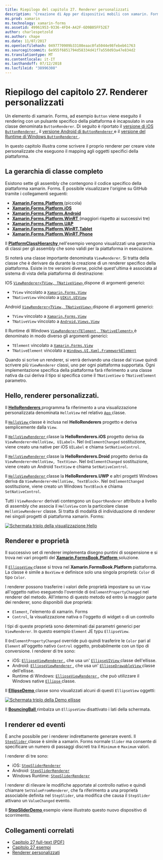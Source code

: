 ```yaml
---
title: Riepilogo del capitolo 27. Renderer personalizzati
description: 'Creazione di App per dispositivi mobili con xamarin. Forms: riepilogo del capitolo 27. Renderer personalizzati'
ms.prod: xamarin
ms.technology: xamarin-forms
ms.assetid: 49961953-9336-4FD4-A42F-6D9B05FF52E7
author: charlespetzold
ms.author: chape
ms.date: 11/07/2017
ms.openlocfilehash: 0497770909b33108eaac0fa5044e98febeb61763
ms.sourcegitcommit: 6e955f6851794d58334d41f7a550d93a47e834d2
ms.translationtype: MT
ms.contentlocale: it-IT
ms.lasthandoff: 07/12/2018
ms.locfileid: "38996308"
---
```

# <a name="summary-of-chapter-27-custom-renderers"></a>Riepilogo del capitolo 27. Renderer personalizzati

Un elemento di xamarin. Forms, ad esempio `Button` viene eseguito il rendering con un pulsante specifico della piattaforma è incapsulato in una classe denominata `ButtonRenderer`.  Di seguito è riportato il [versione di iOS `ButtonRenderer` ](https://github.com/xamarin/Xamarin.Forms/blob/master/Xamarin.Forms.Platform.iOS/Renderers/ButtonRenderer.cs), il [versione Android di `ButtonRenderer` ](https://github.com/xamarin/Xamarin.Forms/blob/master/Xamarin.Forms.Platform.Android/Renderers/ButtonRenderer.cs)e il [versione del Runtime di Windows `ButtonRenderer` ](https://github.com/xamarin/Xamarin.Forms/blob/master/Xamarin.Forms.Platform.WinRT/ButtonRenderer.cs).

In questo capitolo illustra come scrivere il proprio renderer per creare viste personalizzate che eseguono il mapping agli oggetti specifici della piattaforma.

## <a name="the-complete-class-hierarchy"></a>La gerarchia di classe completo

Esistono sette gli assembly che contengono il codice specifico della piattaforma xamarin. Forms.
È possibile visualizzare l'origine su GitHub tramite i collegamenti seguenti:

- [**Xamarin.Forms.Platform** ](https://github.com/xamarin/Xamarin.Forms/tree/master/Xamarin.Forms.Platform) (piccola)
- [**Xamarin.Forms.Platform.iOS**](https://github.com/xamarin/Xamarin.Forms/tree/master/Xamarin.Forms.Platform.iOS)
- [**Xamarin.Forms.Platform.Android**](https://github.com/xamarin/Xamarin.Forms/tree/master/Xamarin.Forms.Platform.Android)
- [**Xamarin.Forms.Platform.WinRT** ](https://github.com/xamarin/Xamarin.Forms/tree/master/Xamarin.Forms.Platform.WinRT) (maggiori rispetto ai successivi tre)
- [**Xamarin.Forms.Platform.UAP**](https://github.com/xamarin/Xamarin.Forms/tree/master/Xamarin.Forms.Platform.UAP)
- [**Xamarin.Forms.Platform.WinRT.Tablet**](https://github.com/xamarin/Xamarin.Forms/tree/master/Xamarin.Forms.Platform.WinRT.Tablet)
- [**Xamarin.Forms.Platform.WinRT.Phone**](https://github.com/xamarin/Xamarin.Forms/tree/master/Xamarin.Forms.Platform.WinRT.Phone)

Il [ **PlatformClassHierarchy** ](https://github.com/xamarin/xamarin-forms-book-samples/tree/master/Chapter27/PlatformClassHierarchy) nell'esempio vengono visualizzati una gerarchia di classi per gli assembly che sono validi per la piattaforma in esecuzione.

Si noterà una classe importante denominata `ViewRenderer`. Si tratta della classe che è derivare da durante la creazione di un renderer specifico della piattaforma. Esiste in tre versioni diverse, poiché quest'ultima è associata al sistema di vista della piattaforma di destinazione:

IOS [ `ViewRenderer<TView, TNativeView>` ](https://github.com/xamarin/Xamarin.Forms/blob/master/Xamarin.Forms.Platform.iOS/ViewRenderer.cs#L26) dispone di argomenti generici:

- `TView` vincolato a [`Xamarin.Forms.View`](xref:Xamarin.Forms.View)
- `TNativeView` vincolato a [`UIKit.UIView`](https://developer.xamarin.com/api/type/UIKit.UIView/)

Android [ `ViewRenderer<TView, TNativeView>` ](https://github.com/xamarin/Xamarin.Forms/blob/master/Xamarin.Forms.Platform.Android/ViewRenderer.cs#L14) dispone di argomenti generici:

- `TView` vincolato a [`Xamarin.Forms.View`](xref:Xamarin.Forms.View)
- `TNativeView` vincolato a [`Android.Views.View`](https://developer.xamarin.com/api/type/Android.Views.View/)

Il Runtime di Windows [ `ViewRenderer<TElement, TNativeElement>` ](https://github.com/xamarin/Xamarin.Forms/blob/master/Xamarin.Forms.Platform.WinRT/ViewRenderer.cs#L12) è denominato in modo diverso gli argomenti generici:

- `TElement` vincolato a [`Xamarin.Forms.View`](xref:Xamarin.Forms.View)
- `TNativeElement` vincolato a [`Windows.UI.Xaml.FrameworkElement`](https://msdn.microsoft.com/library/windows/apps/windows.ui.xaml.frameworkelement.aspx)

Quando si scrive un renderer, si verrà derivando una classe dal `View`e quindi scrivere più `ViewRenderer` classi, uno per ogni piattaforma supportata. Ogni implementazione specifica della piattaforma farà riferimento a una classe nativa da cui deriva il tipo si specifica come il `TNativeView` o `TNativeElement` parametro.

## <a name="hello-custom-renderers"></a>Hello, renderer personalizzati.

Il [ **HelloRenderers** ](https://github.com/xamarin/xamarin-forms-book-samples/tree/master/Chapter27/HelloRenderers) programma fa riferimento a una visualizzazione personalizzata denominata `HelloView` nel relativo [ `App` ](https://github.com/xamarin/xamarin-forms-book-samples/blob/master/Chapter27/HelloRenderers/HelloRenderers/HelloRenderers/App.cs) classe.

Il [ `HelloView` ](https://github.com/xamarin/xamarin-forms-book-samples/blob/master/Chapter27/HelloRenderers/HelloRenderers/HelloRenderers/HelloView.cs) classe è inclusa nel **HelloRenderers** progetto e deriva semplicemente dalla `View`.

Il [ `HelloViewRenderer` ](https://github.com/xamarin/xamarin-forms-book-samples/blob/master/Chapter27/HelloRenderers/HelloRenderers/HelloRenderers.iOS/HelloViewRenderer.cs) classe la **HelloRenderers.iOS** progetto deriva da `ViewRenderer<HelloView, UILabel>`. Nel `OnElementChanged` sostituzione, viene creato una native per iOS `UILabel` e chiama `SetNativeControl`.

Il [ `HelloViewRenderer` ](https://github.com/xamarin/xamarin-forms-book-samples/blob/master/Chapter27/HelloRenderers/HelloRenderers/HelloRenderers.Droid/HelloViewRenderer.cs) classe la **HelloRenderers.Droid** progetto deriva da `ViewRenderer<HelloView, TextView>`. Nel `OnElementChanged` sostituzione, viene creato un Android `TextView` e chiama `SetNativeControl`.

Il [ `HelloViewRenderer` ](https://github.com/xamarin/xamarin-forms-book-samples/blob/master/Chapter27/HelloRenderers/HelloRenderers/HelloRenderers.UWP/HelloViewRenderer.cs) classe la **HelloRenderers.UWP** e altri progetti Windows deriva da `ViewRenderer<HelloView, TextBlock>`. Nel `OnElementChanged` sostituzione, viene creato un Windows `TextBlock` e chiama `SetNativeControl`.

Tutti i `ViewRenderer` derivati contengono un `ExportRenderer` attributo a livello di assembly che associa il `HelloView` con la particolare classe `HelloViewRenderer` classe. Si tratta di modalità di individuazione di renderer nei singoli progetti di piattaforma xamarin. Forms:

[![Schermata triplo della visualizzazione Hello](images/ch27fg02-small.png "renderer personalizzati")](images/ch27fg02-large.png#lightbox "renderer personalizzati")

## <a name="renderers-and-properties"></a>Renderer e proprietà

Il successivo set di renderer implementa disegno puntini di sospensione e si trova nei vari progetti del [ **Xamarin.FormsBook.Platform** ](https://github.com/xamarin/xamarin-forms-book-samples/tree/master/Libraries/Xamarin.FormsBook.Platform) soluzione.

Il [ `EllipseView` ](https://github.com/xamarin/xamarin-forms-book-samples/blob/master/Libraries/Xamarin.FormsBook.Platform/Xamarin.FormsBook.Platform/EllipseView.cs) classe si trova nel **Xamarin.FormsBook.Platform** piattaforma. La classe è simile a `BoxView` e definisce solo una singola proprietà: `Color` di tipo `Color`.

I renderer possono trasferire i valori delle proprietà impostare su un `View` all'oggetto nativo eseguendo l'override di `OnElementPropertyChanged` nel renderer del metodo. All'interno di questo metodo ed entro la maggior parte dei renderer, sono disponibili due proprietà:

- `Element`, l'elemento di xamarin. Forms
- `Control`, la visualizzazione nativa o l'oggetto di widget o di un controllo

I tipi di queste proprietà sono determinati dai parametri generici per `ViewRenderer`. In questo esempio `Element` JE typu `EllipseView`.

Il `OnElementPropertyChanged` override può quindi trasferire le `Color` pari al `Element` all'oggetto nativo `Control` oggetto, probabilmente con un tipo di conversione. I renderer di tre sono:

- iOS: [ `EllipseViewRenderer` ](https://github.com/xamarin/xamarin-forms-book-samples/blob/master/Libraries/Xamarin.FormsBook.Platform/Xamarin.FormsBook.Platform.iOS/EllipseViewRenderer.cs), che usa un' [ `EllipseUIView` ](https://github.com/xamarin/xamarin-forms-book-samples/blob/master/Libraries/Xamarin.FormsBook.Platform/Xamarin.FormsBook.Platform.iOS/EllipseUIView.cs) classe dell'ellisse.
- Android: [ `EllipseViewRenderer` ](https://github.com/xamarin/xamarin-forms-book-samples/blob/master/Libraries/Xamarin.FormsBook.Platform/Xamarin.FormsBook.Platform.Android/EllipseViewRenderer.cs), che usa un' [ `EllipseDrawableView` ](https://github.com/xamarin/xamarin-forms-book-samples/blob/master/Libraries/Xamarin.FormsBook.Platform/Xamarin.FormsBook.Platform.Android/EllipseDrawableView.cs) classe dell'ellisse.
- Runtime di Windows: [ `EllipseViewRenderer` ](https://github.com/xamarin/xamarin-forms-book-samples/blob/master/Libraries/Xamarin.FormsBook.Platform/Xamarin.FormsBook.Platform.WinRT/EllipseViewRenderer.cs), che può utilizzare il Windows native [ `Ellipse` ](https://msdn.microsoft.com/library/windows/apps/windows.ui.xaml.shapes.ellipse.aspx) classe.

Il [ **EllipseDemo** ](https://github.com/xamarin/xamarin-forms-book-samples/tree/master/Chapter27/EllipseDemo) classe sono visualizzati alcuni di questi `EllipseView` oggetti:

[![Schermata triplo della Demo ellisse](images/ch27fg03-small.png "renderer personalizzati EllipseView")](images/ch27fg03-large.png#lightbox "renderer personalizzati EllipseView")

Il [ **BouncingBall** ](https://github.com/xamarin/xamarin-forms-book-samples/tree/master/Chapter27/BouncingBall) rimbalza un `EllipseView` disattivato i lati della schermata.

## <a name="renderers-and-events"></a>I renderer ed eventi

È anche possibile per i renderer indirettamente generare eventi. Il [ `StepSlider` ](https://github.com/xamarin/xamarin-forms-book-samples/blob/master/Libraries/Xamarin.FormsBook.Platform/Xamarin.FormsBook.Platform/StepSlider.cs) classe è simile a xamarin. Forms normale `Slider` ma consente di specificare un numero di passaggi discreti tra il `Minimum` e `Maximum` valori.

I renderer di tre sono:

- iOS: [`StepSliderRenderer`](https://github.com/xamarin/xamarin-forms-book-samples/blob/master/Libraries/Xamarin.FormsBook.Platform/Xamarin.FormsBook.Platform.iOS/StepSliderRenderer.cs)
- Android: [`StepSliderRenderer`](https://github.com/xamarin/xamarin-forms-book-samples/blob/master/Libraries/Xamarin.FormsBook.Platform/Xamarin.FormsBook.Platform.Android/StepSliderRenderer.cs)
- Windows Runtime: [`StepSliderRenderer`](https://github.com/xamarin/xamarin-forms-book-samples/blob/master/Libraries/Xamarin.FormsBook.Platform/Xamarin.FormsBook.Platform.WinRT/StepSliderRenderer.cs)

I renderer di rilevare le modifiche apportate al controllo nativo e quindi chiamare `SetValueFromRenderer`, che fa riferimento a una proprietà associabile definita nel `StepSlider`, una modifica che causa il `StepSlider` attivano un `ValueChanged` evento.

Il [ **StepSliderDemo** ](https://github.com/xamarin/xamarin-forms-book-samples/tree/master/Chapter27/StepSliderDemo) esempio viene illustrato questo nuovo dispositivo di scorrimento.



## <a name="related-links"></a>Collegamenti correlati

- [Capitolo 27 full-text (PDF)](https://download.xamarin.com/developer/xamarin-forms-book/XamarinFormsBook-Ch27-Apr2016.pdf)
- [Capitolo 27 esempi](https://github.com/xamarin/xamarin-forms-book-samples/tree/master/Chapter27)
- [Renderer personalizzati](~/xamarin-forms/app-fundamentals/custom-renderer/index.md)
